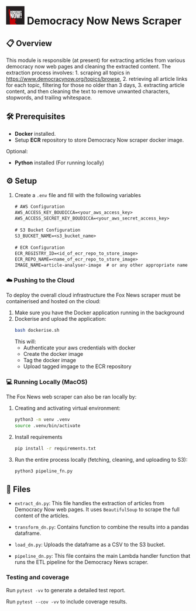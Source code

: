 # <img src="../assets/DN_logo.png" alt="Fox" width="50" height="50"> Democracy Now News Scraper

## 📋 Overview

This module is responsible (at present) for extracting articles from various democracy now web pages and cleaning the extracted content. The extraction process involves:
    1. scraping all topics in https://www.democracynow.org/topics/browse, 
    2. retrieving all article links for each topic, filtering for those no older than 3 days, 
    3. extracting article content, and then cleaning the text to remove unwanted characters, stopwords, and trailing whitespace.

## 🛠️ Prerequisites
- **Docker** installed.
- Setup **ECR** repository to store Democracy Now scraper docker image.  

Optional:
- **Python** installed (For running locally)

## ⚙️ Setup
1. Create a `.env` file and fill with the following variables
    ```env
    # AWS Configuration
    AWS_ACCESS_KEY_BOUDICCA=<your_aws_access_key>
    AWS_ACCESS_SECRET_KEY_BOUDICCA=<your_aws_secret_access_key>

    # S3 Bucket Configuration
    S3_BUCKET_NAME=<s3_bucket_name>

    # ECR Configuration
    ECR_REGISTRY_ID=<id_of_ecr_repo_to_store_image>
    ECR_REPO_NAME=<name_of_ecr_repo_to_store_image>
    IMAGE_NAME=article-analyser-image  # or any other appropriate name
    ```

### ☁️ Pushing to the Cloud
To deploy the overall cloud infrastructure the Fox News scraper must be containerised and hosted on the cloud:

1. Make sure you have the Docker application running in the background
2. Dockerise and upload the application:
    ```bash
    bash dockerise.sh
    ```
    This will:
    - Authenticate your aws credentials with docker
    - Create the docker image
    - Tag the docker image
    - Upload tagged imgage to the ECR repository

### 💻 Running Locally (MacOS)
The Fox News web scraper can also be ran locally by:

1. Creating and activating virtual environment:
    ```bash
    python3 -m venv .venv
    source .venv/bin/activate
    ```
2. Install requirements
    ```bash
    pip install -r requirements.txt
    ```
3. Run the entire process locally (fetching, cleaning, and uploading to S3):
    ```bash
    python3 pipeline_fn.py
    ```

## 📁 Files

- `extract_dn.py`: This file handles the extraction of articles from Democracy Now web pages. It uses `BeautifulSoup` to scrape the full content of the articles.

- `transform_dn.py`: Contains function to combine the results into a pandas dataframe.

- `load_dn.py`: Uploads the dataframe as a CSV to the S3 bucket.

- `pipeline_dn.py`: This file contains the main Lambda handler function that runs the ETL pipeline for the Democracy News scraper.

### Testing and coverage 

Run `pytest -vv` to generate a detailed test report. 

Run `pytest --cov -vv` to include coverage results.